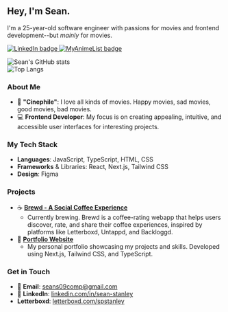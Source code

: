 ## Hey, I'm Sean.
I'm a 25-year-old software engineer with passions for movies and frontend development--but _mainly_ for movies.

  <a href="https://linkedin.com/in/seanpstanley">
    <img src="https://img.shields.io/badge/LinkedIn-0077B5?style=for-the-badge&logo=linkedin&logoColor=white" alt="LinkedIn badge">
  </a>
  <a href="https://myanimelist.net/profile/seananimeguy">
    <img src="https://img.shields.io/badge/LinkedIn-0077B5?style=for-the-badge&logo=linkedin&logoColor=white" alt="MyAnimeList badge">
  </a>


![Sean's GitHub stats](https://github-readme-stats.vercel.app/api?username=seanpstanley&theme=gruvbox_light&show_icons=true)
<br />
![Top Langs](https://github-readme-stats.vercel.app/api/top-langs/?username=seanpstanley&layout=compact&theme=gruvbox_light)

### About Me
- 🎥 **"Cinephile"**: I love all kinds of movies. Happy movies, sad movies, good movies, bad movies.
- 💻 **Frontend Developer**: My focus is on creating appealing, intuitive, and accessible user interfaces for interesting projects.

### My Tech Stack
- **Languages**: JavaScript, TypeScript, HTML, CSS
- **Frameworks** & Libraries: React, Next.js, Tailwind CSS
- **Design**: Figma

### Projects
  - ☕️ [**Brewd -  A Social Coffee Experience**](https://brewd.org/)
      - Currently brewing. Brewd is a coffee-rating webapp that helps users discover, rate, and share their coffee experiences, inspired by platforms like Letterboxd, Untappd, and Backloggd.
  - 📃 [**Portfolio Website**](https://seanpstanley.dev/)
      - My personal portfolio showcasing my projects and skills. Developed using Next.js, Tailwind CSS, and TypeScript.

### Get in Touch
- 📧 **Email**: seans09comp@gmail.com
- 💼 **LinkedIn**: [linkedin.com/in/sean-stanley](https://www.linkedin.com/in/seanpstanley/)
- **Letterboxd**: [letterboxd.com/spstanley](https://letterboxd.com/spstanley/)

<!--
**seanpstanley/seanpstanley** is a ✨ _special_ ✨ repository because its `README.md` (this file) appears on your GitHub profile.

Here are some ideas to get you started:

- 🔭 I’m currently working on ...
- 🌱 I’m currently learning ...
- 👯 I’m looking to collaborate on ...
- 🤔 I’m looking for help with ...
- 💬 Ask me about ...
- 📫 How to reach me: ...
- 😄 Pronouns: ...
- ⚡ Fun fact: ...
-->
